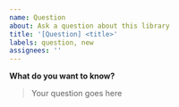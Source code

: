 ```yaml
---
name: Question
about: Ask a question about this library
title: '[Question] <title>'
labels: question, new
assignees: ''
---
```


**What do you want to know?**
> Your question goes here
